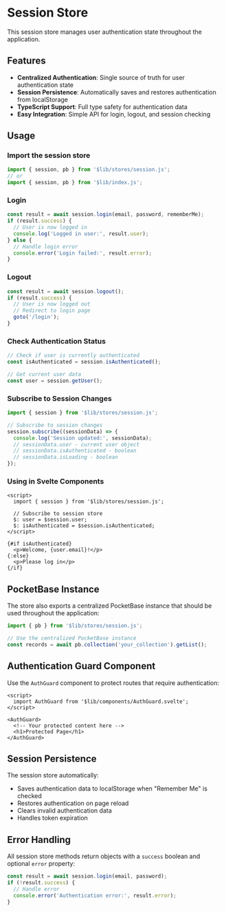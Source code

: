 # Session Store

This session store manages user authentication state throughout the application.

## Features

- **Centralized Authentication**: Single source of truth for user authentication state
- **Session Persistence**: Automatically saves and restores authentication from localStorage
- **TypeScript Support**: Full type safety for authentication data
- **Easy Integration**: Simple API for login, logout, and session checking

## Usage

### Import the session store

```javascript
import { session, pb } from '$lib/stores/session.js';
// or
import { session, pb } from '$lib/index.js';
```

### Login

```javascript
const result = await session.login(email, password, rememberMe);
if (result.success) {
  // User is now logged in
  console.log('Logged in user:', result.user);
} else {
  // Handle login error
  console.error('Login failed:', result.error);
}
```

### Logout

```javascript
const result = await session.logout();
if (result.success) {
  // User is now logged out
  // Redirect to login page
  goto('/login');
}
```

### Check Authentication Status

```javascript
// Check if user is currently authenticated
const isAuthenticated = session.isAuthenticated();

// Get current user data
const user = session.getUser();
```

### Subscribe to Session Changes

```javascript
import { session } from '$lib/stores/session.js';

// Subscribe to session changes
session.subscribe((sessionData) => {
  console.log('Session updated:', sessionData);
  // sessionData.user - current user object
  // sessionData.isAuthenticated - boolean
  // sessionData.isLoading - boolean
});
```

### Using in Svelte Components

```svelte
<script>
  import { session } from '$lib/stores/session.js';
  
  // Subscribe to session store
  $: user = $session.user;
  $: isAuthenticated = $session.isAuthenticated;
</script>

{#if isAuthenticated}
  <p>Welcome, {user.email}!</p>
{:else}
  <p>Please log in</p>
{/if}
```

## PocketBase Instance

The store also exports a centralized PocketBase instance that should be used throughout the application:

```javascript
import { pb } from '$lib/stores/session.js';

// Use the centralized PocketBase instance
const records = await pb.collection('your_collection').getList();
```

## Authentication Guard Component

Use the `AuthGuard` component to protect routes that require authentication:

```svelte
<script>
  import AuthGuard from '$lib/components/AuthGuard.svelte';
</script>

<AuthGuard>
  <!-- Your protected content here -->
  <h1>Protected Page</h1>
</AuthGuard>
```

## Session Persistence

The session store automatically:
- Saves authentication data to localStorage when "Remember Me" is checked
- Restores authentication on page reload
- Clears invalid authentication data
- Handles token expiration

## Error Handling

All session store methods return objects with a `success` boolean and optional `error` property:

```javascript
const result = await session.login(email, password);
if (!result.success) {
  // Handle error
  console.error('Authentication error:', result.error);
}
``` 
